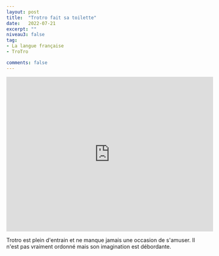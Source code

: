 ```yaml
---
layout: post
title:  "Trotro fait sa toilette"
date:   2022-07-21
excerpt: ""
niveau3: false
tag:
- La langue française
- TroTro

comments: false
---
```

<center>
<img style="display: none;" src="/assets/img/thumbnails/trotro-21.jpg" alt="" width="1" height="1">
<iframe width="542px" height="406px" src="https://www.youtube.com/embed/DMsyUUC3s2Q?rel=0&controls=1&showinfo=0&modestbranding=1&enablejsapi=1" allowfullscreen frameborder="0" ></iframe></center>

Trotro est plein d'entrain et ne manque jamais une occasion de s'amuser. Il n'est pas vraiment ordonné mais son imagination est débordante. 
